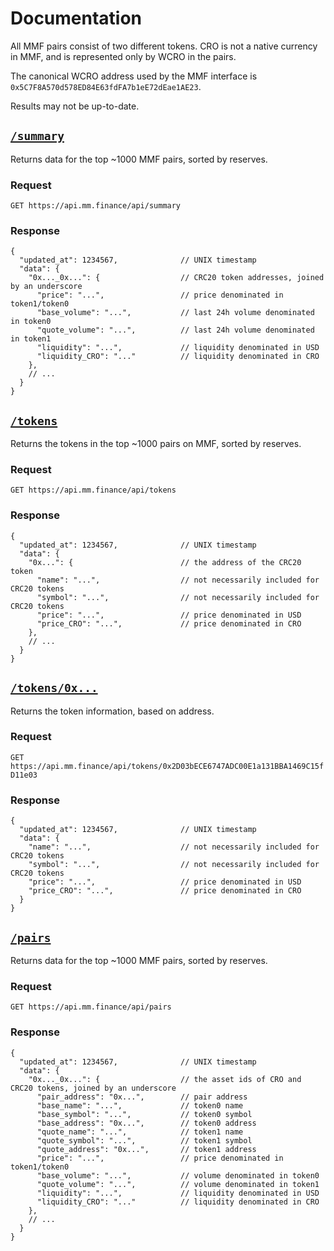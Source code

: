 # Documentation

All MMF pairs consist of two different tokens. CRO is not a native currency in MMF, and is represented only by WCRO in the pairs. 

The canonical WCRO address used by the MMF interface is `0x5C7F8A570d578ED84E63fdFA7b1eE72dEae1AE23`.

Results may not be up-to-date.

## [`/summary`](https://api.mm.finance/api/summary)

Returns data for the top ~1000 MMF pairs, sorted by reserves. 

### Request

`GET https://api.mm.finance/api/summary`

### Response

```json5
{
  "updated_at": 1234567,              // UNIX timestamp
  "data": {
    "0x..._0x...": {                  // CRC20 token addresses, joined by an underscore
      "price": "...",                 // price denominated in token1/token0
      "base_volume": "...",           // last 24h volume denominated in token0
      "quote_volume": "...",          // last 24h volume denominated in token1
      "liquidity": "...",             // liquidity denominated in USD
      "liquidity_CRO": "..."          // liquidity denominated in CRO
    },
    // ...
  }
}
```

## [`/tokens`](https://api.mm.finance/api/tokens)

Returns the tokens in the top ~1000 pairs on MMF, sorted by reserves.

### Request

`GET https://api.mm.finance/api/tokens`

### Response

```json5
{
  "updated_at": 1234567,              // UNIX timestamp
  "data": {
    "0x...": {                        // the address of the CRC20 token
      "name": "...",                  // not necessarily included for CRC20 tokens
      "symbol": "...",                // not necessarily included for CRC20 tokens
      "price": "...",                 // price denominated in USD
      "price_CRO": "...",             // price denominated in CRO
    },
    // ...
  }
}
```

## [`/tokens/0x...`](https://api.mm.finance/api/tokens/0x2D03bECE6747ADC00E1a131BBA1469C15fD11e03)

Returns the token information, based on address.

### Request

`GET https://api.mm.finance/api/tokens/0x2D03bECE6747ADC00E1a131BBA1469C15fD11e03`

### Response

```json5
{
  "updated_at": 1234567,              // UNIX timestamp
  "data": {
    "name": "...",                    // not necessarily included for CRC20 tokens
    "symbol": "...",                  // not necessarily included for CRC20 tokens
    "price": "...",                   // price denominated in USD
    "price_CRO": "...",               // price denominated in CRO
  }
}
```

## [`/pairs`](https://api.mm.finance/api/pairs)

Returns data for the top ~1000 MMF pairs, sorted by reserves.

### Request

`GET https://api.mm.finance/api/pairs`

### Response

```json5
{
  "updated_at": 1234567,              // UNIX timestamp
  "data": {
    "0x..._0x...": {                  // the asset ids of CRO and CRC20 tokens, joined by an underscore
      "pair_address": "0x...",        // pair address
      "base_name": "...",             // token0 name
      "base_symbol": "...",           // token0 symbol
      "base_address": "0x...",        // token0 address
      "quote_name": "...",            // token1 name
      "quote_symbol": "...",          // token1 symbol
      "quote_address": "0x...",       // token1 address
      "price": "...",                 // price denominated in token1/token0
      "base_volume": "...",           // volume denominated in token0
      "quote_volume": "...",          // volume denominated in token1
      "liquidity": "...",             // liquidity denominated in USD
      "liquidity_CRO": "..."          // liquidity denominated in CRO
    },
    // ...
  }
}
```
